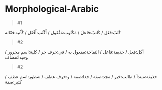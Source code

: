 # Morphological-Arabic




> #1 


كَتَبَ:فَعَل  /   ‏كَاتبَ:فَاعلَ  /   ‏مَكْتُوب:مَفْعُول  /   ‏أَكْتَب:أَفْعَل  /   ‏كَاّتبة:فعّالة


> #2 


أكل:فعل  /   حذيفة:فاعل  /   التفاحة:مفعول به  /   في:حرف جر  /   كلية:اسم مجرور  /   وحيدا:مضاف


> #2 


حذيفة:مبتدأ  /   طالب:خبر  /   مجد:صفة  /   جدا:صفة  /   و:حرف عطف  /   شطور:اسم عطف  /   كتير:صفة
